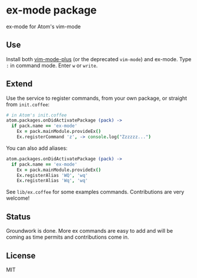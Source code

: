 # ex-mode package

ex-mode for Atom's vim-mode

## Use

Install both [vim-mode-plus](https://github.com/t9md/atom-vim-mode-plus) (or
the deprecated `vim-mode`) and ex-mode. Type `:` in command mode. Enter `w` or
`write`.

## Extend

Use the service to register commands, from your own package, or straight from `init.coffee`:

```coffee
# in Atom's init.coffee
atom.packages.onDidActivatePackage (pack) ->
  if pack.name == 'ex-mode'
    Ex = pack.mainModule.provideEx()
    Ex.registerCommand 'z', -> console.log("Zzzzzz...")
```

You can also add aliases:

```coffee
atom.packages.onDidActivatePackage (pack) ->
  if pack.name == 'ex-mode'
    Ex = pack.mainModule.provideEx()
    Ex.registerAlias 'WQ', 'wq'
    Ex.registerAlias 'Wq', 'wq'
```

See `lib/ex.coffee` for some examples commands. Contributions are very welcome!

## Status

Groundwork is done. More ex commands are easy to add and will be coming as time permits and contributions come in.

## License

MIT


